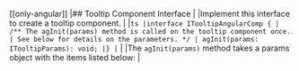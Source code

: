 [[only-angular]]
|## Tooltip Component Interface
|
|Implement this interface to create a tooltip component.
|
|`ts |interface ITooltipAngularComp { | /** The agInit(params) method is called on the tooltip component once. | See below for details on the parameters. */ | agInit(params: ITooltipParams): void; |} |`
|
|The `agInit(params)` method takes a params object with the items listed below:
|
